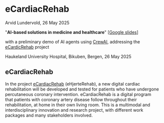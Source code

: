 # eCardiacRehab

Arvid Lundervold, 26 May 2025

"**AI-based solutions in medicine and healthcare**"  [[Google slides](https://docs.google.com/presentation/d/e/2PACX-1vS4y8Fpi3dZhOEs8amQOsYsmBfHwFbbyqgzgsoESt672U9SyEJRdPqwx8uDHddDsMgRL9B0p7B_dhOd/pub?start=false&loop=false&delayms=3000)]

with a preliminary demo of AI agents using [CrewAI](https://www.crewai.com), addressing the [eCardicRehab](https://www.helse-bergen.no/en/procard/ecardiacrehab) project

Haukeland University Hospital, Bikuben, Bergen, 26 May 2025


## eCardiacRehab

In the project [eCardiacRehab](https://www.helse-bergen.no/en/procard/ecardiacrehab) (eHjerteRehab), a new digital cardiac rehabilitation will be developed and tested for patients who have undergone percutaneous coronary intervention. eCardiacRehab is a digital program that patients with coronary artery disease follow throughout their rehabilitation, at home in their own living room. This is a multimodal and interdisciplinary innovation and research project, with different work packages and many stakeholders involved.
